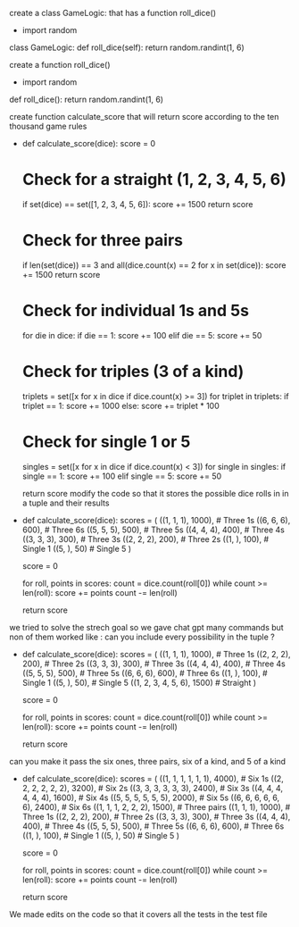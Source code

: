 create a class  GameLogic: that has a function  roll_dice() 
+ import random

class GameLogic:
    def roll_dice(self):
        return random.randint(1, 6)


create a function  roll_dice()
+ import random

def roll_dice():
    return random.randint(1, 6)

create function calculate_score that will return score according to the ten thousand game rules
+ def calculate_score(dice):
    score = 0

    # Check for a straight (1, 2, 3, 4, 5, 6)
    if set(dice) == set([1, 2, 3, 4, 5, 6]):
        score += 1500
        return score

    # Check for three pairs
    if len(set(dice)) == 3 and all(dice.count(x) == 2 for x in set(dice)):
        score += 1500
        return score

    # Check for individual 1s and 5s
    for die in dice:
        if die == 1:
            score += 100
        elif die == 5:
            score += 50

    # Check for triples (3 of a kind)
    triplets = set([x for x in dice if dice.count(x) >= 3])
    for triplet in triplets:
        if triplet == 1:
            score += 1000
        else:
            score += triplet * 100

    # Check for single 1 or 5
    singles = set([x for x in dice if dice.count(x) < 3])
    for single in singles:
        if single == 1:
            score += 100
        elif single == 5:
            score += 50

    return score
modify the code so that it stores the possible dice rolls in in a tuple and their results 
+ def calculate_score(dice):
    scores = (
        ((1, 1, 1), 1000),  # Three 1s
        ((6, 6, 6), 600),  # Three 6s
        ((5, 5, 5), 500),  # Three 5s
        ((4, 4, 4), 400),  # Three 4s
        ((3, 3, 3), 300),  # Three 3s
        ((2, 2, 2), 200),  # Three 2s
        ((1, ), 100),      # Single 1
        ((5, ), 50)        # Single 5
    )

    score = 0

    for roll, points in scores:
        count = dice.count(roll[0])
        while count >= len(roll):
            score += points
            count -= len(roll)

    return score


we tried to solve the strech goal so we gave chat gpt many commands but non of them worked
like :
can you include every possibility in the tuple ?
+ def calculate_score(dice):
    scores = (
        ((1, 1, 1), 1000),  # Three 1s
        ((2, 2, 2), 200),   # Three 2s
        ((3, 3, 3), 300),   # Three 3s
        ((4, 4, 4), 400),   # Three 4s
        ((5, 5, 5), 500),   # Three 5s
        ((6, 6, 6), 600),   # Three 6s
        ((1, ), 100),       # Single 1
        ((5, ), 50),        # Single 5
        ((1, 2, 3, 4, 5, 6), 1500)  # Straight
    )

    score = 0

    for roll, points in scores:
        count = dice.count(roll[0])
        while count >= len(roll):
            score += points
            count -= len(roll)

    return score

can you make it pass the six ones, three pairs, six of a kind, and 5 of a kind
+ def calculate_score(dice):
    scores = (
        ((1, 1, 1, 1, 1, 1), 4000),  # Six 1s
        ((2, 2, 2, 2, 2, 2), 3200),  # Six 2s
        ((3, 3, 3, 3, 3, 3), 2400),  # Six 3s
        ((4, 4, 4, 4, 4, 4), 1600),  # Six 4s
        ((5, 5, 5, 5, 5, 5), 2000),  # Six 5s
        ((6, 6, 6, 6, 6, 6), 2400),  # Six 6s
        ((1, 1, 1, 2, 2, 2), 1500),  # Three pairs
        ((1, 1, 1), 1000),           # Three 1s
        ((2, 2, 2), 200),            # Three 2s
        ((3, 3, 3), 300),            # Three 3s
        ((4, 4, 4), 400),            # Three 4s
        ((5, 5, 5), 500),            # Three 5s
        ((6, 6, 6), 600),            # Three 6s
        ((1, ), 100),                # Single 1
        ((5, ), 50)                  # Single 5
    )

    score = 0

    for roll, points in scores:
        count = dice.count(roll[0])
        while count >= len(roll):
            score += points
            count -= len(roll)

    return score

    
We made edits on the code so that it covers all the tests in the test file